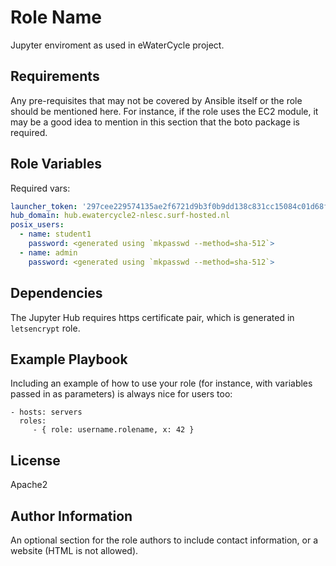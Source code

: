 Role Name
=========

Jupyter enviroment as used in eWaterCycle project.

Requirements
------------

Any pre-requisites that may not be covered by Ansible itself or the role should be mentioned here. For instance, if the role uses the EC2 module, it may be a good idea to mention in this section that the boto package is required.

Role Variables
--------------

Required vars:
```yaml
launcher_token: '297cee229574135ae2f6721d9b3f0b9dd138c831cc15084c01d68f145b70b5b2'
hub_domain: hub.ewatercycle2-nlesc.surf-hosted.nl
posix_users:
  - name: student1
    password: <generated using `mkpasswd --method=sha-512`>
  - name: admin
    password: <generated using `mkpasswd --method=sha-512`>
```

Dependencies
------------

The Jupyter Hub requires https certificate pair, which is generated in `letsencrypt` role.

Example Playbook
----------------

Including an example of how to use your role (for instance, with variables passed in as parameters) is always nice for users too:

    - hosts: servers
      roles:
         - { role: username.rolename, x: 42 }

License
-------

Apache2

Author Information
------------------

An optional section for the role authors to include contact information, or a website (HTML is not allowed).
